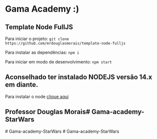 # Gama Academy :)
## Template Node FullJS

Para iniciar o projeto:
`git clone https://github.com/mrdouglasmorais/template-node-fulljs`

Para instalar as dependências:
`npm i`

Para iniciar em modo de desenvolvimento:
`npm start`

## Aconselhado ter instalado NODEJS versão 14.x em diante.

Para instalar o node [clique aqui](https://nodejs.org/en/)

## Professor Douglas Morais#   G a m a - a c a d e m y - S t a r W a r s  
 #   G a m a - a c a d e m y - S t a r W a r s  
 #   G a m a - a c a d e m y - S t a r W a r s  
 